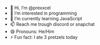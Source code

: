 - 👋 Hi, I’m @prexxcel
- 👀 I’m interested in programming
- 🌱 I’m currently learning JavaScript
- 📫 Reach me trough discord or snapchat
- 😄 Pronouns: He/Him
- ⚡ Fun fact: I ate 3 pretzels today
